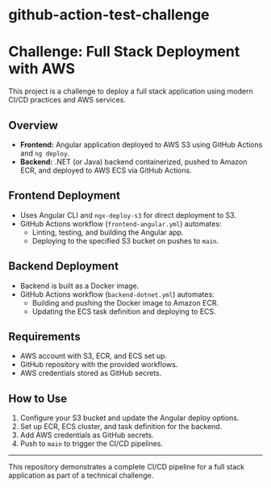 # github-action-test-challenge
# Challenge: Full Stack Deployment with AWS

This project is a challenge to deploy a full stack application using modern CI/CD practices and AWS services.

## Overview

- **Frontend:** Angular application deployed to AWS S3 using GitHub Actions and `ng deploy`.
- **Backend:** .NET (or Java) backend containerized, pushed to Amazon ECR, and deployed to AWS ECS via GitHub Actions.

## Frontend Deployment

- Uses Angular CLI and `ngx-deploy-s3` for direct deployment to S3.
- GitHub Actions workflow (`frontend-angular.yml`) automates:
  - Linting, testing, and building the Angular app.
  - Deploying to the specified S3 bucket on pushes to `main`.

## Backend Deployment

- Backend is built as a Docker image.
- GitHub Actions workflow (`backend-dotnet.yml`) automates:
  - Building and pushing the Docker image to Amazon ECR.
  - Updating the ECS task definition and deploying to ECS.

## Requirements

- AWS account with S3, ECR, and ECS set up.
- GitHub repository with the provided workflows.
- AWS credentials stored as GitHub secrets.

## How to Use

1. Configure your S3 bucket and update the Angular deploy options.
2. Set up ECR, ECS cluster, and task definition for the backend.
3. Add AWS credentials as GitHub secrets.
4. Push to `main` to trigger the CI/CD pipelines.

---

This repository demonstrates a complete CI/CD pipeline for a full stack application as part of a technical challenge.